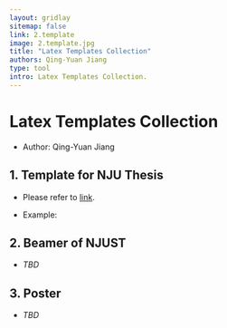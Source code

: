 ```yaml
---
layout: gridlay
sitemap: false
link: 2.template
image: 2.template.jpg
title: "Latex Templates Collection"
authors: Qing-Yuan Jiang
type: tool
intro: Latex Templates Collection.
---
```


# Latex Templates Collection

* Author: Qing-Yuan Jiang

<!-- This article provides examples of using [Latex](#latex) and [Python](#python) to create illustrations for academic research papers. -->

## 1. Template for NJU Thesis <a name="njuthesis"></a>

* Please refer to [link](https://github.com/jiangqy/NJU-Thesis-Template).

* Example:
<object data="{{ site.url }}{{ site.baseurl }}/publications/assert/thesis.pdf#view=FitH" width="100%" height="500" type="application/pdf"></object>

## 2. Beamer of NJUST <a name="njustbeamer"></a>

* _TBD_

## 3. Poster <a name="njustbeamer"></a>

* _TBD_